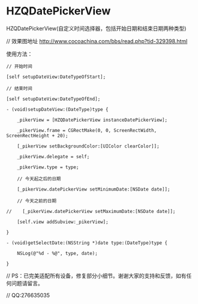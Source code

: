 # HZQDatePickerView
HZQDatePickerView(自定义时间选择器，包括开始日期和结束日期两种类型)

// 效果图地址
http://www.cocoachina.com/bbs/read.php?tid-329398.html

使用方法：
```oc 
// 开始时间

[self setupDateView:DateTypeOfStart];

// 结束时间    

[self setupDateView:DateTypeOfEnd];

- (void)setupDateView:(DateType)type {

    _pikerView = [HZQDatePickerView instanceDatePickerView];
    
    _pikerView.frame = CGRectMake(0, 0, ScreenRectWidth, ScreenRectHeight + 20);
    
    [_pikerView setBackgroundColor:[UIColor clearColor]];
    
    _pikerView.delegate = self;
    
    _pikerView.type = type;
    
    // 今天起之后的日期
    
    [_pikerView.datePickerView setMinimumDate:[NSDate date]];
    
    // 今天之前的日期
    
//    [_pikerView.datePickerView setMaximumDate:[NSDate date]];
    
    [self.view addSubview:_pikerView];

}

- (void)getSelectDate:(NSString *)date type:(DateType)type {

    NSLog(@"%d - %@", type, date);

}
```

// PS：已完美适配所有设备，修复部分小细节。谢谢大家的支持和反馈，如有任何问题请留言。

// QQ:276635035
